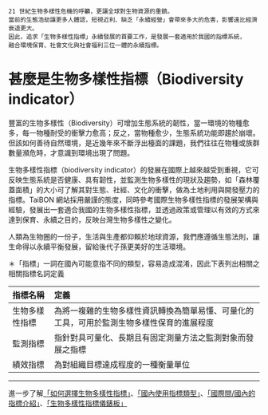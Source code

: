    
    21 世紀生物多樣性危機的呼籲，更讓全球對生物資源的重鎮。
    當前的生態浩劫讓更多人體認，短視近利、缺乏「永續經營」會帶來多大的危害，影響遠比經濟衰退更大。
    因此，追求「生物多樣性指標」永續發展的首要工作，是發展一套適用於我國的指標系統，
    融合環境保育、社會文化與社會福利三位一體的永續指標。 
    
# 甚麼是生物多樣性指標（Biodiversity indicator）

豐富的生物多樣性（Biodiversity）可增加生態系統的韌性，當一環境的物種愈多，每一物種耐受的衝擊力愈高；反之，當物種愈少，生態系統功能即趨於崩壞。但該如何善待自然環境，是近幾年來不斷浮出檯面的課題，我們往往在物種或族群數量瀕危時，才意識到環境出現了問題。

生物多樣性指標（biodiversity indicator）的發展在國際上越來越受到重視，它可反映生態系統是否健康、具有韌性，並監測生物多樣性的現狀及趨勢，如「森林覆蓋面積」的大小可了解其對生態、社經、文化的衝擊，做為土地利用與開發壓力的指標。TaiBON 網站採用嚴謹的態度，同時參考國際生物多樣性指標的發展架構與經驗，發展出一套適合我國的生物多樣性指標，並透過政策或管理以有效的方式來達到保育、永續之目的，反映台灣生物多樣性之變化。

人類為生物圈的一份子，生活與生產都仰賴於地球資源，我們應遵循生態法則，讓生命得以永續平衡發展，留給後代子孫更美好的生活環境。

＊「指標」一詞在國內可能意指不同的類型，容易造成混淆，因此下表列出相關之相關指標名詞定義

| 指標名稱          | 定義                                                                                          |
| :---------------- |:-------------------------------------------------------------------------------------------   |
| 生物多樣性指標    |  為將一複雜的生物多樣性資訊轉換為簡單易懂、可量化的工具，可用於監測生物多樣性保育的進展程度   |
| 監測指標          |  指針對具可量化、長期且有固定測量方法之監測對象而發展之指標                                   |
| 績效指標          |  為對組織目標達成程度的一種衡量單位                                                           |





______________________________________________________________________________________________________________________________________
進一步了解[「如何選擇生物多樣性指標」](https://github.com/TaiBON/portal_webpages/blob/master/Indicator/How%20choose.md)、[「國內使用指標類型」]()、[「國際間/國內的指標介紹」]()、[「生物多樣性指標儀錶板」](https://github.com/TaiBON/portal_webpages/blob/master/Indicator/Dashboard.md)
